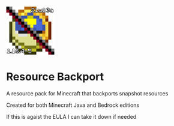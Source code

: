 ![Resource Backport](pack.png)
# Resource Backport
 A resource pack for Minecraft that backports snapshot resources

Created for both Minecraft Java and Bedrock editions

If this is agaist the EULA I can take it down if needed
